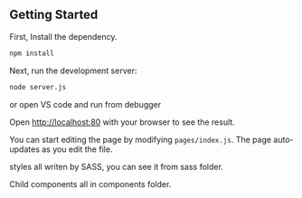 

## Getting Started

First, Install the dependency.

```bash
npm install

```

Next, run the development server:

```bash
node server.js

```

or open VS code and run from debugger

Open [http://localhost:80](http://localhost:80) with your browser to see the result.

You can start editing the page by modifying `pages/index.js`. The page auto-updates as you edit the file.

styles all writen by SASS, you can see it from sass folder.

Child components all in components folder.


